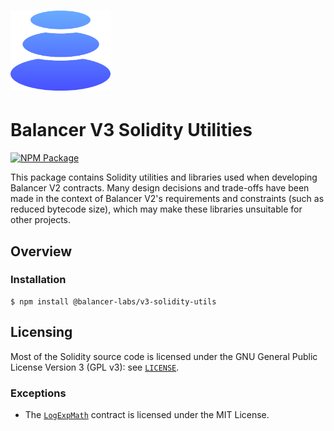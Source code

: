 # <img src="../../logo.svg" alt="Balancer" height="128px">

# Balancer V3 Solidity Utilities

[![NPM Package](https://img.shields.io/npm/v/@balancer-labs/v3-solidity-utils.svg)](https://www.npmjs.org/package/@balancer-labs/v3-solidity-utils)

This package contains Solidity utilities and libraries used when developing Balancer V2 contracts. Many design decisions and trade-offs have been made in the context of Balancer V2's requirements and constraints (such as reduced bytecode size), which may make these libraries unsuitable for other projects.

## Overview

### Installation

```console
$ npm install @balancer-labs/v3-solidity-utils
```

## Licensing

Most of the Solidity source code is licensed under the GNU General Public License Version 3 (GPL v3): see [`LICENSE`](../../LICENSE).

### Exceptions

- The [`LogExpMath`](./contracts/math/LogExpMath.sol) contract is licensed under the MIT License.
